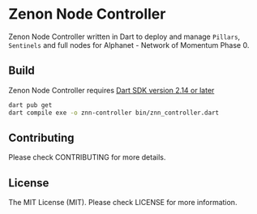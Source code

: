 # Zenon Node Controller

Zenon Node Controller written in Dart to deploy and manage `Pillars`, `Sentinels` and full nodes for Alphanet - Network of Momentum Phase 0.

## Build

Zenon Node Controller requires [Dart SDK version 2.14 or later](https://dart.dev/get-dart)

```bash
dart pub get
dart compile exe -o znn-controller bin/znn_controller.dart
```

## Contributing

Please check CONTRIBUTING for more details.

## License

The MIT License (MIT). Please check LICENSE for more information.
